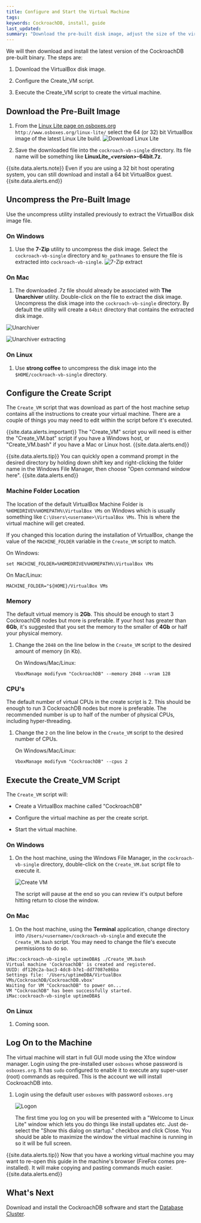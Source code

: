 ```yaml
---
title: Configure and Start the Virtual Machine
tags: 
keywords: CockroachDB, install, guide
last_updated: 
summary: "Download the pre-built disk image, adjust the size of the virtual machine to fit your host then execute the script to create the VirtualBox machine."
---
```


We will then download and install the latest version of the CockroachDB pre-built binary. The steps are:

1.  Download the VirtualBox disk image.

2.  Configure the Create_VM script.

3.  Execute the Create_VM script to create the virtual machine.

## Download the Pre-Built Image

1. From the [Linux Lite page on osboxes.org](http://www.osboxes.org/linux-lite/) `http://www.osboxes.org/linux-lite/` select the 64 (or 32) bit VirtualBox image of the latest Linux Lite build.
![Download Linux Lite](images/Download_Linux_Lite.png)

2. Save the downloaded file into the `cockroach-vb-single` directory. Its file name will be something like
**LinuxLite_*\<version>*-64bit.7z**.

{{site.data.alerts.note}}
Even if you are using a 32 bit host operating system, you can still download and install a 64 bit VirtualBox guest.
{{site.data.alerts.end}}


## Uncompress the Pre-Built Image

Use the uncompress utility installed previously to extract the VirtualBox disk image file.


### On Windows

1. Use the **7-Zip** utility to uncompress the disk image. Select the `cockroach-vb-single` directory and `No pathnames` to ensure the file is extracted into `cockroach-vb-single`. 
![7-Zip extract](images/7zip_extract.png)


### On Mac

1. The downloaded .7z file should already be associated with **The Unarchiver** utility. Double-click on the file to extract the disk image. Uncompress the disk image into the `cockroach-vb-single` directory. By default the utility will create a `64bit` directory that contains the extracted disk image. 

![Unarchiver](images/Unarchiver.png)

![Unarchiver extracting](images/Unarchiver_extracting.png)


### On Linux

1. Use **strong coffee** to uncompress the disk image into the `$HOME/cockroach-vb-single` directory.


## Configure the Create Script

The `Create_VM` script that was download as part of the host machine setup contains all the instructions to create your virtual machine. There are a couple of things you may need to edit within the script before it's executed.

{{site.data.alerts.important}}
The "Create_VM" script you will need is either the "Create_VM.bat" script if you have a Windows host, or "Create_VM.bash" if you have a Mac or Linux host.
{{site.data.alerts.end}}

{{site.data.alerts.tip}}
You can quickly open a command prompt in the desired directory by holding down shift key and right-clicking the folder name in the Windows File Manager, then choose "Open command window here".
{{site.data.alerts.end}}


### Machine Folder Location

The location of the default VirtualBox Machine Folder is `%HOMEDRIVE%%HOMEPATH%\VirtualBox VMs` on Windows which is usually something like `C:\Users\<username>\VirtualBox VMs`. This is where the virtual machine will get created. 

If you changed this location during the installation of VirtualBox, change the value of the `MACHINE_FOLDER` variable in the `Create_VM` script to match.

On Windows:

```Shell
set MACHINE_FOLDER=%HOMEDRIVE%%HOMEPATH%\VirtualBox VMs
```

On Mac/Linux:

```Shell
MACHINE_FOLDER="${HOME}/VirtualBox VMs
```


### Memory

The default virtual memory is **2Gb**. This should be enough to start 3 CockroachDB nodes but more is preferable. If your host has greater than **6Gb**, it's suggested that you set the memory to the smaller of **4Gb** or half your physical memory.

1. Change the `2048` on the line below in the `Create_VM` script to the desired amount of memory (in Kb). 

   On Windows/Mac/Linux:

   ```Shell
   VboxManage modifyvm "CockroachDB" --memory 2048 --vram 128
   ```

### CPU's

The default number of virtual CPUs in the create script is 2. This should be enough to run 3 CockroachDB nodes but more is preferable. The recommended number is up to half of the number of physical CPUs, including hyper-threading.

1. Change the `2` on the line below in the `Create_VM` script to the desired number of CPUs.

   On Windows/Mac/Linux:

   ```Shell
   VboxManage modifyvm "CockroachDB" --cpus 2
   ```


## Execute the Create_VM Script

The `Create_VM` script will:

- Create a VirtualBox machine called "CockroachDB"

- Configure the virtual machine as per the create script.

- Start the virtual machine.


### On Windows

1. On the host machine, using the Windows File Manager, in the `cockroach-vb-single` directory, double-click on the `Create_VM.bat` script file to execute it.

   ![Create VM](images/Create_VM.png)
   
   The script will pause at the end so you can review it's output before hitting return to close the window.


### On Mac

1. On the host machine, using the **Terminal** application, change directory into `/Users/<username>/cockroach-vb-single` and execute the `Create_VM.bash` script. You may need to change the file's execute permissions to do so.

```Shell
iMac:cockroach-vb-single uptimeDBA$ ./Create_VM.bash 
Virtual machine 'CockroachDB' is created and registered.
UUID: df120c2a-bac3-4dc8-b7e1-dd77087e86ba
Settings file: '/Users/uptimeDBA/VirtualBox VMs/CockroachDB/CockroachDB.vbox'
Waiting for VM "CockroachDB" to power on...
VM "CockroachDB" has been successfully started.
iMac:cockroach-vb-single uptimeDBA$ 
```


### On Linux

1. Coming soon.


## Log On to the Machine

The virtual machine will start in full GUI mode using the Xfce window manager. Login using the pre-installed user `osboxes` whose password is `osboxes.org`. It has `sudo` configured to enable it to execute any super-user (root) commands as required. This is the account we will install CockroachDB into.

1. Login using the default user `osboxes` with password `osboxes.org`

   ![Logon](images/connect.png)

   The first time you log on you will be presented with a "Welcome to Linux Lite" window which lets you do things like install updates etc. Just de-select the "Show this dialog on startup." checkbox and click Close. You should be able to maximize the window the virtual machine is running in so it will be full screen.

{{site.data.alerts.tip}}
Now that you have a working virtual machine you may want to re-open this guide in the machine's browser (FireFox comes pre-installed). It will make copying and pasting commands much easier.
{{site.data.alerts.end}}


## What's Next

Download and install the CockroachDB software and start the [Database Cluster](cockroach-vb-single_db_overview).

